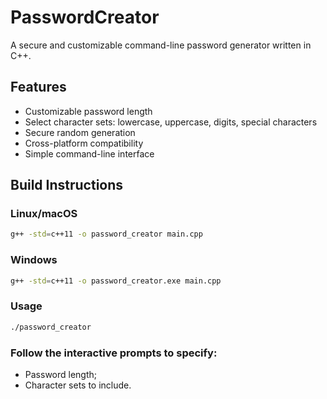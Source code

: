 # PasswordCreator

A secure and customizable command-line password generator written in C++.

## Features

- Customizable password length
- Select character sets: lowercase, uppercase, digits, special characters
- Secure random generation
- Cross-platform compatibility
- Simple command-line interface

## Build Instructions

### Linux/macOS
```bash
g++ -std=c++11 -o password_creator main.cpp
```

### Windows
```bash
g++ -std=c++11 -o password_creator.exe main.cpp
```

### Usage
```bash
./password_creator
```

### Follow the interactive prompts to specify:
- Password length;
- Character sets to include.
